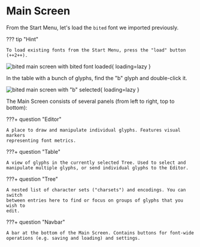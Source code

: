 # Main Screen

From the Start Menu, let's load the `bited` font we imported previously.

??? tip "Hint"

    To load existing fonts from the Start Menu, press the "load" button
    (++2++).

![bited main screen with bited font loaded](assets/import-ed.png){ loading=lazy }

In the table with a bunch of glyphs, find the "b" glyph and double-click it.

![bited main screen with "b" selected](assets/main-ui.png){ loading=lazy }

The Main Screen consists of several panels (from left to right, top to bottom):

???+ question "Editor"

    A place to draw and manipulate individual glyphs. Features visual markers
    representing font metrics.

???+ question "Table"

    A view of glyphs in the currently selected Tree. Used to select and
    manipulate multiple glyphs, or send individual glyphs to the Editor.

???+ question "Tree"

    A nested list of character sets ("charsets") and encodings. You can switch
    between entries here to find or focus on groups of glyphs that you wish to
    edit.

???+ question "Navbar"

    A bar at the bottom of the Main Screen. Contains buttons for font-wide
    operations (e.g. saving and loading) and settings.

